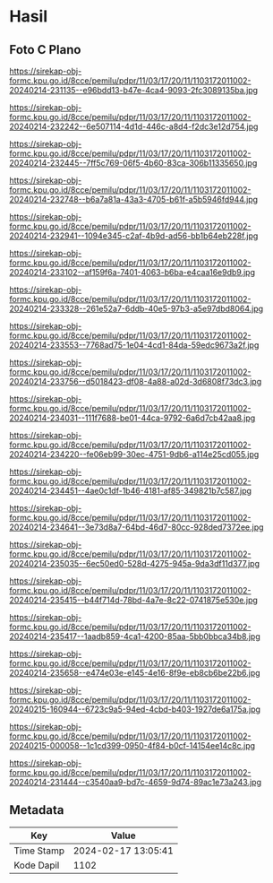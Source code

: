 # Hasil

## Foto C Plano

https://sirekap-obj-formc.kpu.go.id/8cce/pemilu/pdpr/11/03/17/20/11/1103172011002-20240214-231135--e96bdd13-b47e-4ca4-9093-2fc3089135ba.jpg

https://sirekap-obj-formc.kpu.go.id/8cce/pemilu/pdpr/11/03/17/20/11/1103172011002-20240214-232242--6e507114-4d1d-446c-a8d4-f2dc3e12d754.jpg

https://sirekap-obj-formc.kpu.go.id/8cce/pemilu/pdpr/11/03/17/20/11/1103172011002-20240214-232445--7ff5c769-06f5-4b60-83ca-306b11335650.jpg

https://sirekap-obj-formc.kpu.go.id/8cce/pemilu/pdpr/11/03/17/20/11/1103172011002-20240214-232748--b6a7a81a-43a3-4705-b61f-a5b5946fd944.jpg

https://sirekap-obj-formc.kpu.go.id/8cce/pemilu/pdpr/11/03/17/20/11/1103172011002-20240214-232941--1094e345-c2af-4b9d-ad56-bb1b64eb228f.jpg

https://sirekap-obj-formc.kpu.go.id/8cce/pemilu/pdpr/11/03/17/20/11/1103172011002-20240214-233102--af159f6a-7401-4063-b6ba-e4caa16e9db9.jpg

https://sirekap-obj-formc.kpu.go.id/8cce/pemilu/pdpr/11/03/17/20/11/1103172011002-20240214-233328--261e52a7-6ddb-40e5-97b3-a5e97dbd8064.jpg

https://sirekap-obj-formc.kpu.go.id/8cce/pemilu/pdpr/11/03/17/20/11/1103172011002-20240214-233553--7768ad75-1e04-4cd1-84da-59edc9673a2f.jpg

https://sirekap-obj-formc.kpu.go.id/8cce/pemilu/pdpr/11/03/17/20/11/1103172011002-20240214-233756--d5018423-df08-4a88-a02d-3d6808f73dc3.jpg

https://sirekap-obj-formc.kpu.go.id/8cce/pemilu/pdpr/11/03/17/20/11/1103172011002-20240214-234031--111f7688-be01-44ca-9792-6a6d7cb42aa8.jpg

https://sirekap-obj-formc.kpu.go.id/8cce/pemilu/pdpr/11/03/17/20/11/1103172011002-20240214-234220--fe06eb99-30ec-4751-9db6-a114e25cd055.jpg

https://sirekap-obj-formc.kpu.go.id/8cce/pemilu/pdpr/11/03/17/20/11/1103172011002-20240214-234451--4ae0c1df-1b46-4181-af85-349821b7c587.jpg

https://sirekap-obj-formc.kpu.go.id/8cce/pemilu/pdpr/11/03/17/20/11/1103172011002-20240214-234641--3e73d8a7-64bd-46d7-80cc-928ded7372ee.jpg

https://sirekap-obj-formc.kpu.go.id/8cce/pemilu/pdpr/11/03/17/20/11/1103172011002-20240214-235035--6ec50ed0-528d-4275-945a-9da3df11d377.jpg

https://sirekap-obj-formc.kpu.go.id/8cce/pemilu/pdpr/11/03/17/20/11/1103172011002-20240214-235415--b44f714d-78bd-4a7e-8c22-0741875e530e.jpg

https://sirekap-obj-formc.kpu.go.id/8cce/pemilu/pdpr/11/03/17/20/11/1103172011002-20240214-235417--1aadb859-4ca1-4200-85aa-5bb0bbca34b8.jpg

https://sirekap-obj-formc.kpu.go.id/8cce/pemilu/pdpr/11/03/17/20/11/1103172011002-20240214-235658--e474e03e-e145-4e16-8f9e-eb8cb6be22b6.jpg

https://sirekap-obj-formc.kpu.go.id/8cce/pemilu/pdpr/11/03/17/20/11/1103172011002-20240215-160944--6723c9a5-94ed-4cbd-b403-1927de6a175a.jpg

https://sirekap-obj-formc.kpu.go.id/8cce/pemilu/pdpr/11/03/17/20/11/1103172011002-20240215-000058--1c1cd399-0950-4f84-b0cf-14154ee14c8c.jpg

https://sirekap-obj-formc.kpu.go.id/8cce/pemilu/pdpr/11/03/17/20/11/1103172011002-20240214-231444--c3540aa9-bd7c-4659-9d74-89ac1e73a243.jpg


## Metadata

| Key        | Value               |
| ---------- | ------------------- |
| Time Stamp | 2024-02-17 13:05:41 |
| Kode Dapil | 1102                |



